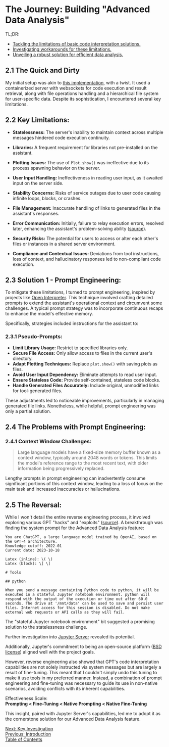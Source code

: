 # The Journey: Building "Advanced Data Analysis"

TL;DR:

- [Tackling the limitations of basic code interpretation solutions.](#22-key-limitations)
- [Investigating workarounds for these limitations.](#231-pseudo-prompts)
- [Unveiling a robust solution for efficient data analysis.](#the-reversal)

## 2.1 The Quick and Dirty

My initial setup was akin to [this implementation](https://github.com/danny-avila/LibreChat/pull/837/files#diff-d89174583267e34034f69f77a62ad1a655e15d88318f25d427f16c04b72da73e), with a twist. It used a containerized server with websockets for code execution and result retrieval, along with file operations handling and a hierarchical file system for user-specific data. Despite its sophistication, I encountered several key limitations.

## 2.2 Key Limitations:

- **Statelessness:** The server's inability to maintain context across multiple messages hindered code execution continuity.

- **Libraries:** A frequent requirement for libraries not pre-installed on the assistant.

- **Plotting Issues:** The use of `Plot.show()` was ineffective due to its process spawning behavior on the server.

- **User Input Handling:** Ineffectiveness in reading user input, as it awaited input on the server side.

- **Stability Concerns:** Risks of service outages due to user code causing infinite loops, blocks, or crashes.

- **File Management:** Inaccurate handling of links to generated files in the assistant's responses.

- **Error Communication:** Initially, failure to relay execution errors, resolved later, enhancing the assistant's problem-solving ability ([source](https://js.langchain.com/docs/modules/agents/tools/how_to/dynamic)).

- **Security Risks:** The potential for users to access or alter each other's files or instances in a shared server environment.

- **Compliance and Contextual Issues:** Deviations from tool instructions, loss of context, and hallucinatory responses led to non-compliant code execution.

## 2.3 Solution 1 - Prompt Engineering:

To mitigate these limitations, I turned to prompt engineering, inspired by projects like [Open Interpreter](https://github.com/KillianLucas/open-interpreter). This technique involved crafting detailed prompts to extend the assistant's operational context and circumvent some challenges. A typical prompt strategy was to incorporate continuous recaps to enhance the model's effective memory.

Specifically, strategies included instructions for the assistant to:

### 2.3.1 Pseudo-Prompts:

- **Limit Library Usage:** Restrict to specified libraries only.
- **Secure File Access:** Only allow access to files in the current user's directory.
- **Adapt Plotting Techniques:** Replace `plot.show()` with saving plots as files.
- **Avoid User Input Dependency:** Eliminate attempts to read user input.
- **Ensure Stateless Code:** Provide self-contained, stateless code blocks.
- **Handle Generated Files Accurately:** Include original, unmodified links for tool-generated files.

These adjustments led to noticeable improvements, particularly in managing generated file links. Nonetheless, while helpful, prompt engineering was only a partial solution.

## 2.4 The Problems with Prompt Engineering:

### 2.4.1 Context Window Challenges:

> Large language models have a fixed-size memory buffer known as a context window, typically around 2048 words or tokens. This limits the model's reference range to the most recent text, with older information being progressively replaced.

Lengthy prompts in prompt engineering can inadvertently consume significant portions of this context window, leading to a loss of focus on the main task and increased inaccuracies or hallucinations.

## 2.5 The Reversal:

While I won't detail the entire reverse engineering process, it involved exploring various GPT "hacks" and "exploits" ([source](https://github.com/LouisShark/chatgpt_system_prompt)). A breakthrough was finding the system prompt for the Advanced Data Analysis feature:

```
You are ChatGPT, a large language model trained by OpenAI, based on the GPT-4 architecture.
Knowledge cutoff: 2022-01
Current date: 2023-10-18

Latex (inline): \( \)
Latex (block): \[ \]

# Tools

## python

When you send a message containing Python code to python, it will be executed in a stateful Jupyter notebook environment. python will respond with the output of the execution or time out after 60.0
seconds. The drive at '/mnt/data' can be used to save and persist user files. Internet access for this session is disabled. Do not make external web requests or API calls as they will fail.
```

The "stateful Jupyter notebook environment" bit suggested a promising solution to the statelessness challenge.

Further investigation into [Jupyter Server](https://jupyter-server.readthedocs.io/en/latest/) revealed its potential.

Additionally, Jupyter's commitment to being an open-source platform ([BSD license](https://opensource.org/licenses/BSD-3-Clause)) aligned well with the project goals.

However, reverse engineering also showed that GPT's code interpretation capabilities are not solely instructed via system messages but are largely a result of fine-tuning. This meant that I couldn't simply undo this tuning to make it use tools in my preferred manner. Instead, a combination of prompt engineering and fine-tuning was necessary to guide its use in non-native scenarios, avoiding conflicts with its inherent capabilities.

Effectiveness Scale:  
**Prompting < Fine-Tuning < Native Prompting < Native Fine-Tuning**

This insight, paired with Jupyter Server's capabilities, led me to adopt it as the cornerstone solution for our Advanced Data Analysis feature.

[Next: Key Investigation](./3_key_investigation.md)  
[Previous: Introduction](./1_introduction.md)  
[Table of Contents](../README.md)
